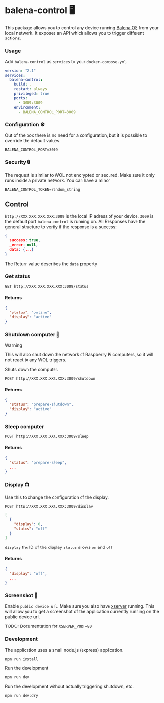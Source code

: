 # balena-control 🖥️

This package allows you to control any device running [Balena OS](https://www.balena.io) from your local network. It exposes an API which allows you to trigger different actions.

### Usage

Add `balena-control` as `services` to your `docker-compose.yml`.

```yml
version: "2.1"
services:
  balena-control:
    build: .
    restart: always
    privileged: true
    ports:
      - 3009:3009
    environment:
      - BALENA_CONTROL_PORT=3009
```

### Configuration ⚙️

Out of the box there is no need for a configuration, but it is possible to override the default values.

```
BALENA_CONTROL_PORT=3009
```

### Security 🔒

The request is similar to WOL not encrypted or secured. Make sure it only runs inside a private network. You can have a minor

```
BALENA_CONTROL_TOKEN=random_string
```

## Control

`http://XXX.XXX.XXX.XXX:3009` is the local IP adress of your device. `3009` is the default port `balena-control` is running on.
All Responses have the general structure to verify if the response is a success:

```json
{
  success: true,
  _error: null,
  data: {...}
}
```

The Return value describes the `data` property

### Get status

```
GET http://XXX.XXX.XXX.XXX:3009/status
```

#### Returns

```json
{
  "status": "online",
  "display": "active"
}
```

### Shutdown computer 📴

> [!WARNING]  
> This will also shut down the network of Raspberry Pi computers, so it will not react to any WOL triggers.

Shuts down the computer.

```
POST http://XXX.XXX.XXX.XXX:3009/shutdown
```

#### Returns

```json
{
  "status": "prepare-shutdown",
  "display": "active"
}
```

### Sleep computer

```
POST http://XXX.XXX.XXX.XXX:3009/sleep
```

#### Returns

```json
{
  "status": "prepare-sleep",
  ...
}
```

### Display 📺

Use this to change the configuration of the display.

```
POST http://XXX.XXX.XXX.XXX:3009/display
```

```json
[
  {
    "display": 0,
    "status": "off"
  }
]
```

`display` the ID of the display
`status` allows `on` and `off`

#### Returns

```json
{
  "display": "off",
  ...
}
```

### Screenshot 📸

Enable `public device url`. Make sure you also have [xserver](https://github.com/wirewirewirewire/xserver) running. This will allow you to get a screenshot of the application currently running on the public device url.

TODO: Documentation for `XSERVER_PORT=80`

### Development

The application uses a small node.js (express) application.

```
npm run install
```

Run the development

```
npm run dev
```

Run the development without actually triggering shutdown, etc.

```
npm run dev:dry
```
